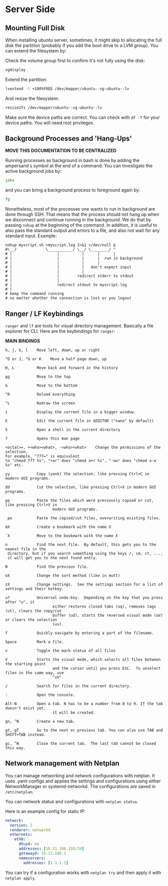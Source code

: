 # Server Side
## Mounting Full Disk

When installing ubuntu server, sometimes, it might skip to allocating the full disk the partition (probably if you add the boot drive to a LVM group). You can extend the filesystem by:

Check the volume group first to confirm it's not fully using the disk:

```bash
vgdisplay
```

Extend the partition:

```bash
lvextend -l +100%FREE /dev/mapper/ubuntu--vg-ubuntu--lv
```

And resize the filesystem:

```bash
resize2fs /dev/mapper/ubuntu--vg-ubuntu--lv
```

Make sure the device paths are correct. You can check with `df -T` for your device paths. You will need root privileges.

## Background Processes and 'Hang-Ups'

**MOVE THIS DOCUMENTATION TO BE CENTRALIZED**

Running processes as background in bash is done by adding the ampersand `&` symbol at the end of a command. You can investigate the active background jobs by:

```bash
jobs
```

and you can bring a background process to foreground again by:

```bash
fg
```

Nonetheless, most of the processes one wants to run in background are done through SSH. That means that the process should not hang up when we disconnect and continue running in the background. We do that by passing `nohup` at the beginning of the command. In addition, it is useful to also pass the standard output and errors to a file, and also not wait for any standard input. Example:

```plaintext
nohup myscript.sh >myscript.log 2>&1 </dev/null &
#\__/             \___________/ \__/ \________/ ^
# |                    |          |      |      |
# |                    |          |      |  run in background
# |                    |          |      |
# |                    |          |   don't expect input
# |                    |          |   
# |                    |        redirect stderr to stdout
# |                    |           
# |                    redirect stdout to myscript.log
# |
# keep the command running 
# no matter whether the connection is lost or you logout 
```

## Ranger / LF Keybindings

`ranger` and `lf` are tools for visual directory management. Basically a file explorer for CLI. Here are the keybindings for `ranger`:

**MAIN** **BINDINGS** 

```plaintext
h, j, k, l    Move left, down, up or right

^D or J, ^U or K 	Move a half page down, up

H, L          Move back and forward in the history

gg            Move to the top

G             Move to the bottom

^R            Reload everything

^L            Redraw the screen

i             Display the current file in a bigger window.

E             Edit the current file in $EDITOR ("nano" by default)

S             Open a shell in the current directory

?             Opens this man page

<octal>=, +<who><what>, -<who><what>    Change the permissions of the selection.  
For example, "777=" is equivalent
to "chmod 777 %s", "+ar" does "chmod a+r %s", "-ow" does "chmod o-w %s" etc.

yy            Copy (yank) the selection, like pressing Ctrl+C in modern GUI programs.

dd            Cut the selection, like pressing Ctrl+X in modern GUI programs.

pp            Paste the files which were previously copied or cut, like pressing Ctrl+V in
                     modern GUI programs.

 po           Paste the copied/cut files, overwriting existing files.

mX            Create a bookmark with the name X

`X            Move to the bookmark with the name X

n             Find the next file.  By default, this gets you to the newest file in the
 directory, but if you search something using the keys /, cm, ct, ...,
 it will get you to the next found entry.

N             Find the previous file.

oX            Change the sort method (like in mutt)

zX            Change settings.  See the settings section for a list of settings and their hotkey.

u?            Universal undo-key.  Depending on the key that you press after "u", it
                     either restores closed tabs (uq), removes tags (ut), clears the copy/cut
                     buffer (ud), starts the reversed visual mode (uV) or clears the selection
                     (uv).

f             Quickly navigate by entering a part of the filename.

Space         Mark a file.

v             Toggle the mark-status of all files

V             Starts the visual mode, which selects all files between the starting point
                     and the cursor until you press ESC.  To unselect files in the same way, use
                     "uV".

/             Search for files in the current directory.

:             Open the console.

Alt-N         Open a tab. N has to be a number from 0 to 9. If the tab doesn't exist yet,
                     it will be created.

gn, ^N        Create a new tab.

gt, gT        Go to the next or previous tab. You can also use TAB and SHIFT+TAB instead.

gc, ^W        Close the current tab.  The last tab cannot be closed this way.
```

## Network management with Netplan

You can manage networking and network configurations with netplan. It uses .yaml configs and applies the settings and configurations using either NetworkManager or systemd-networkd. The configurations are saved in `/etc/netplan`.

You can network status and configurations with `netplan status`.

Here is an example config for static IP:

```yaml title="/etc/netplan/01-eth0-static.yaml"
network:
  version: 2
  renderer: networkd
  ethernets:
    eth0:
      dhcp4: no
      addresses: [10.11.100.155/24]
      gateway4: 10.11.100.1
      nameservers:
        addresses: [1.1.1.1]
```

You can try if a configuration works with `netplan try` and then apply it with `netplan apply`.